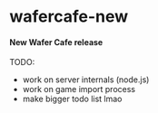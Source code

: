 # wafercafe-new

#### New Wafer Cafe release

TODO:
- work on server internals (node.js)
- work on game import process
- make bigger todo list lmao 
